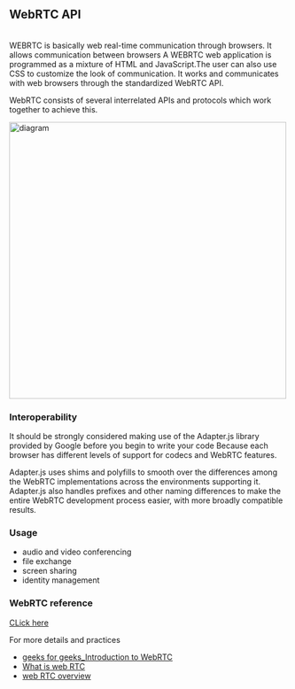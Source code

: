 ## WebRTC API

<br/>
WEBRTC is basically web real-time communication through browsers. It allows communication between browsers
A WEBRTC web application is programmed as a mixture of HTML and JavaScript.The user can also use CSS to customize the look of communication. It works and communicates with web browsers through the standardized WebRTC API. 
  
WebRTC consists of several interrelated APIs and protocols which work together to achieve this.
  
<img src="https://media.geeksforgeeks.org/wp-content/uploads/Untitled-drawing-46.jpg" alt="diagram" width="500"/>

<br/>
  
### Interoperability

It should be strongly considered making use of the Adapter.js library provided by Google before you begin to write your code Because each browser has different levels of support for codecs and WebRTC features.

Adapter.js uses shims and polyfills to smooth over the differences among the WebRTC implementations across the environments supporting it. Adapter.js also handles prefixes and other naming differences to make the entire WebRTC development process easier, with more broadly compatible results.

### Usage

- audio and video conferencing
- file exchange
- screen sharing
- identity management

### WebRTC reference

[CLick here](https://developer.mozilla.org/en-US/docs/Web/API/WebRTC_API#webrtc_reference)

For more details and practices

- [geeks for geeks_Introduction to WebRTC](https://www.geeksforgeeks.org/introduction-to-webrtc/)
- [What is web RTC](https://medium.com/@hyun.sang/webrtc-webrtc%EB%9E%80-43df68cbe511)
- [web RTC overview](https://webrtc.org/getting-started/overview)
